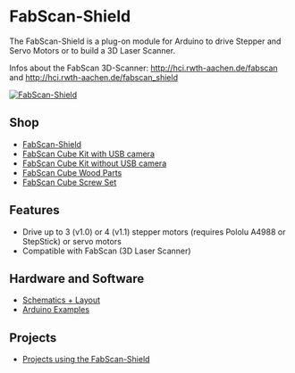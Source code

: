 # FabScan-Shield
The FabScan-Shield is a plug-on module for Arduino to drive Stepper and Servo Motors or to build a 3D Laser Scanner.

Infos about the FabScan 3D-Scanner: http://hci.rwth-aachen.de/fabscan and http://hci.rwth-aachen.de/fabscan_shield

[![FabScan-Shield](https://raw.github.com/watterott/FabScan-Shield/master/pcb/FabScan-Shield_v11.jpg)](http://www.watterott.com/en/Arduino-FabScan-Shield)


## Shop
* [FabScan-Shield](http://www.watterott.com/en/Arduino-FabScan-Shield)
* [FabScan Cube Kit with USB camera](http://www.watterott.com/en/FabScan-Cube-complete-Kit)
* [FabScan Cube Kit without USB camera](http://www.watterott.com/en/FabScan-Cube-Electronics)
* [FabScan Cube Wood Parts](http://www.watterott.com/en/Fabscan-CUBE-Kit)
* [FabScan Cube Screw Set](http://www.watterott.com/en/FabScan-Cube-Screw-set)


## Features
* Drive up to 3 (v1.0) or 4 (v1.1) stepper motors (requires Pololu A4988 or StepStick) or servo motors
* Compatible with FabScan (3D Laser Scanner)


## Hardware and Software
* [Schematics + Layout](https://github.com/watterott/FabScan-Shield/tree/master/pcb)
* [Arduino Examples](https://github.com/watterott/FabScan-Shield/tree/master/src)


## Projects
* [Projects using the FabScan-Shield](https://github.com/watterott/FabScan-Shield/blob/master/Projects.md)
